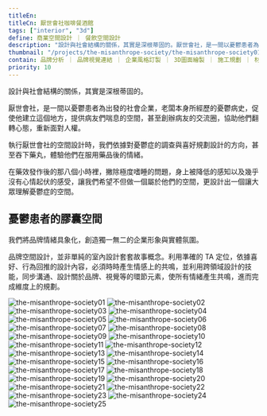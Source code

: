 ```yaml
---
titleEn:
titleCn: 厭世會社咖啡餐酒館
tags: ["interior", "3d"]
define: 商業空間設計 ｜ 餐飲空間設計
description: "設計與社會結構的關係，其實是深根蒂固的。厭世會社，是一間以憂鬱患者為出發的社會企業，老闆本身所經歷的憂鬱病史，促使他建立這個地方，提供病友們喘息的空間，甚至創辦病友的交流圈，協助他們翻轉心態，重新面對人權。"
thumbnail: "/projects/the-misanthrope-society/the-misanthrope-society01.jpg"
contain: 品牌分析 ｜ 品牌視覺連結 ｜ 企業風格訂製 ｜ 3D圖面繪製 ｜ 施工規劃 ｜ 材質設計 ｜ 氛圍營造
priority: 10
---
```


<section>

設計與社會結構的關係，其實是深根蒂固的。

厭世會社，是一間以憂鬱患者為出發的社會企業，老闆本身所經歷的憂鬱病史，促使他建立這個地方，提供病友們喘息的空間，甚至創辦病友的交流圈，協助他們翻轉心態，重新面對人權。

執行厭世會社的空間設計時，我們依據對憂鬱症的調查與喜好規劃設計的方向，甚至吞下藥丸，體驗他們在服用藥品後的情緒。

在藥效發作後的那八個小時裡，撇除極度嗜睡的問題，身上被降低的感知以及幾乎沒有心情起伏的感受，讓我們希望不但做一個屬於他們的空間，更設計出一個讓大眾理解憂鬱症的空間。

</section>

<section>

## 憂鬱患者的膠囊空間

我們將品牌情緒具象化，創造獨一無二的企業形象與實體氛圍。

品牌空間設計，並非單純的室內設計套套故事概念。利用準確的 TA 定位，依據喜好、行為回推的設計內容，必須時時產生情感上的共鳴，並利用跨領域設計的技能，同步溝通、設計關於品牌、視覺等的環節元素，使所有情緒產生共鳴，進而完成維度上的規劃。

</section>

<section>

<img alt="the-misanthrope-society01" data-src="/projects/the-misanthrope-society/the-misanthrope-society01.jpg" className="lazyload" />
<img alt="the-misanthrope-society02" data-src="/projects/the-misanthrope-society/the-misanthrope-society02.jpg" className="lazyload" />
<img alt="the-misanthrope-society03" data-src="/projects/the-misanthrope-society/the-misanthrope-society03.jpg" className="lazyload" />
<img alt="the-misanthrope-society04" data-src="/projects/the-misanthrope-society/the-misanthrope-society04.jpg" className="lazyload" />
<img alt="the-misanthrope-society05" data-src="/projects/the-misanthrope-society/the-misanthrope-society05.jpg" className="lazyload" />
<img alt="the-misanthrope-society06" data-src="/projects/the-misanthrope-society/the-misanthrope-society06.jpg" className="lazyload" />
<img alt="the-misanthrope-society07" data-src="/projects/the-misanthrope-society/the-misanthrope-society07.jpg" className="lazyload" />
<img alt="the-misanthrope-society08" data-src="/projects/the-misanthrope-society/the-misanthrope-society08.jpg" className="lazyload" />
<img alt="the-misanthrope-society09" data-src="/projects/the-misanthrope-society/the-misanthrope-society09.jpg" className="lazyload" />
<img alt="the-misanthrope-society10" data-src="/projects/the-misanthrope-society/the-misanthrope-society10.jpg" className="lazyload" />
<img alt="the-misanthrope-society11" data-src="/projects/the-misanthrope-society/the-misanthrope-society11.jpg" className="lazyload" />
<img alt="the-misanthrope-society12" data-src="/projects/the-misanthrope-society/the-misanthrope-society12.jpg" className="lazyload" />
<img alt="the-misanthrope-society13" data-src="/projects/the-misanthrope-society/the-misanthrope-society13.jpg" className="lazyload" />
<img alt="the-misanthrope-society14" data-src="/projects/the-misanthrope-society/the-misanthrope-society14.jpg" className="lazyload" />
<img alt="the-misanthrope-society15" data-src="/projects/the-misanthrope-society/the-misanthrope-society15.jpg" className="lazyload" />
<img alt="the-misanthrope-society16" data-src="/projects/the-misanthrope-society/the-misanthrope-society16.jpg" className="lazyload" />
<img alt="the-misanthrope-society17" data-src="/projects/the-misanthrope-society/the-misanthrope-society17.jpg" className="lazyload" />
<img alt="the-misanthrope-society18" data-src="/projects/the-misanthrope-society/the-misanthrope-society18.jpg" className="lazyload" />
<img alt="the-misanthrope-society19" data-src="/projects/the-misanthrope-society/the-misanthrope-society19.jpg" className="lazyload" />
<img alt="the-misanthrope-society20" data-src="/projects/the-misanthrope-society/the-misanthrope-society20.jpg" className="lazyload" />
<img alt="the-misanthrope-society21" data-src="/projects/the-misanthrope-society/the-misanthrope-society21.jpg" className="lazyload" />
<img alt="the-misanthrope-society22" data-src="/projects/the-misanthrope-society/the-misanthrope-society22.jpg" className="lazyload" />
<img alt="the-misanthrope-society23" data-src="/projects/the-misanthrope-society/the-misanthrope-society23.jpg" className="lazyload" />
<img alt="the-misanthrope-society24" data-src="/projects/the-misanthrope-society/the-misanthrope-society24.jpg" className="lazyload" />
<img alt="the-misanthrope-society25" data-src="/projects/the-misanthrope-society/the-misanthrope-society25.jpg" className="lazyload" />

</section>
